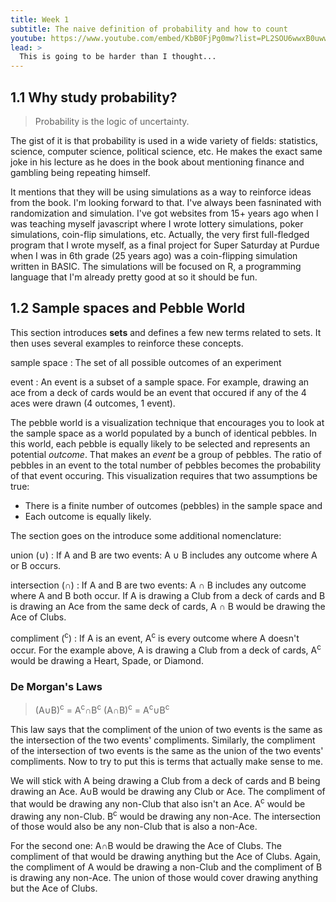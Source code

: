 ```yaml
---
title: Week 1
subtitle: The naive definition of probability and how to count
youtube: https://www.youtube.com/embed/KbB0FjPg0mw?list=PL2SOU6wwxB0uwwH80KTQ6ht66KWxbzTIo
lead: >
  This is going to be harder than I thought...
---
```


## 1.1 Why study probability?

> Probability is the logic of uncertainty.

The gist of it is that probability is used in a wide variety of fields: statistics, science, computer science, political science, etc. He makes the exact same joke in his lecture as he does in the book about mentioning finance and gambling being repeating himself.

It mentions that they will be using simulations as a way to reinforce ideas from the book. I'm looking forward to that. I've always been fasninated with randomization and simulation. I've got websites from 15+ years ago when I was teaching myself javascript where I wrote lottery simulations, poker simulations, coin-flip simulations, etc. Actually, the very first full-fledged program that I wrote myself, as a final project for Super Saturday at Purdue when I was in 6th grade (25 years ago) was a coin-flipping simulation written in BASIC. The simulations will be focused on R, a programming language that I'm already pretty good at so it should be fun.

## 1.2 Sample spaces and Pebble World

This section introduces __sets__ and defines a few new terms related to sets. It then uses several examples to reinforce these concepts.

sample space
: The set of all possible outcomes of an experiment

event
: An event is a subset of a sample space. For example, drawing an ace from a deck of cards would be an event that occured if any of the 4 aces were drawn (4 outcomes, 1 event).

The pebble world is a visualization technique that encourages you to look at the sample space as a world populated by a bunch of identical pebbles. In this world, each pebble is equally likely to be selected and represents an potential _outcome_. That makes an _event_ be a group of pebbles. The ratio of pebbles in an event to the total number of pebbles becomes the probability of that event occuring. This visualization requires that two assumptions be true:

* There is a finite number of outcomes (pebbles) in the sample space and
* Each outcome is equally likely.

The section goes on the introduce some additional nomenclature:

union (&cup;)
: If A and B are two events:  A &cup; B includes any outcome where A or B occurs. 

intersection (&#8745;)
: If A and B are two events: A &cap; B includes any outcome where A and B both occur. If A is drawing a Club from a deck of cards and B is drawing an Ace from the same deck of cards, A &cap; B would be drawing the Ace of Clubs.

compliment (<sup>c</sup>)
: If A is an event, A<sup>c</sup> is every outcome where A doesn't occur. For the example above, A is drawing a Club from a deck of cards, A<sup>c</sup> would be drawing a Heart, Spade, or Diamond.

### De Morgan's Laws

> (A&cup;B)<sup>c</sup> = A<sup>c</sup>&cap;B<sup>c</sup>
> (A&cap;B)<sup>c</sup> = A<sup>c</sup>&cup;B<sup>c</sup>

This law says that the compliment of the union of two events is the same as the intersection of the two events' compliments. Similarly, the compliment of the intersection of two events is the same as the union of the two events' compliments. Now to try to put this is terms that actually make sense to me.

We will stick with A being drawing a Club from a deck of cards and B being drawing an Ace. A&cup;B would be drawing any Club or Ace. The compliment of that would be drawing any non-Club that also isn't an Ace. A<sup>c</sup> would be drawing any non-Club. B<sup>c</sup> would be drawing any non-Ace. The intersection of those would also be any non-Club that is also a non-Ace.

For the second one: A&cap;B would be drawing the Ace of Clubs. The compliment of that would be drawing anything but the Ace of Clubs. Again, the compliment of A would be drawing a non-Club and the compliment of B is drawing any non-Ace. The union of those would cover drawing anything but the Ace of Clubs.

